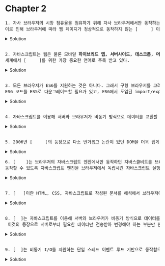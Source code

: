 # Chapter 2

<pre>1. 자사 브라우저의 시장 점유율을 점유하기 위해 자사 브라우저에서만 동작하는 기능을 경쟁적으로 추가하기 시작했는데,<br>이로 인해 브라우저에 따라 웹 페이지가 정상적으로 동작하지 않는 [     ] 이슈가 발생하였다. 
</pre>

   <details>
      <summary>Solution</summary>
        <strong>크로스 브라우징</strong>: 웹 표준 기술을 채용하여 다른 기종/플랫폼에 따라 구현되는 기술을 비슷하게 만듬과 동시에 어느 한쪽에 최적화되어 치우치지 않도록 공통요소를 사용하여 웹페이지를 제작하는 기법
        
   </details>

<br>

<pre>2. 자바스크립트는 웹은 물론 모바일 <strong>하이브리드 앱, 서버사이드, 데스크톱, 머신러닝, 로보틱스</strong> 프로그래밍 언어로서 <br>세계에서 [     ]를 위한 가장 중요한 언어로 주목 받고 있다. 
</pre>

   <details>
      <summary>Solution</summary>
        <strong>크로스 플랫폼</strong>: 둘 이상의 플랫폼에서 실행 가능한 소프트웨어라는 것을 뜻하는 용어
        
   </details>

<br>

<pre>3. 모든 브라우저가 ES6를 지원하는 것은 아니다. 그래서 구형 브라우저를 고려해야하는 상황이라면 [      ]과 같은 트랜스파일러를 사용하여 <br>ES6 코드를 ES5로 다운그레이드할 필요가 있고, ES6에서 도입된 import/export 또한 지원하지 않는 경우가 있기때문에 [       ]과 같은 모듈 번들러를 사용해야 한다. 
</pre>

   <details>
      <summary>Solution</summary>
        <strong>Babel</strong>: 자바스크립트 컴파일러입니다. % 참고블로그 - https://devowen.com/293<br>
        <strong>Webpack</strong>: 웹에서 사용되는 모든 자원(assets)을 번들링 해주는 도구. % 참고 블로그 - https://codermun-log.tistory.com/m/436
   </details>

<br>
<pre>4. 자바스크립트를 이용해 서버와 브라우저가 비동기 방식으로 데이터를 교환할 수 있는 통신 기능은? [     ]
</pre>
   <details>
      <summary>Solution</summary>
        <strong>Ajax</strong>: AJAX란 비동기 자바스크립트와 XML (Asynchronous JavaScript And XML)을 말합니다. <br>링크 - https://namu.wiki/w/AJAX <br>
   </details> 
<br>

<pre>5. 2006년 [     ]의 등장으로 다소 번거롭고 논란이 있던 DOM을 더욱 쉽게 제어할 수 있게 되었고 크로스 브라우징 이슈가 어느정도 해결 되었다.
</pre>
   <details>
      <summary>Solution</summary>
        <strong>jQuery</strong>: jQuery(제이쿼리)는 HTML의 클라이언트 사이드 조작을 단순화 하도록 설계된 크로스 플랫폼의 자바스크립트 라이브러리다. 존 레식이 2006년 뉴욕 시 바캠프(Barcamp NYC)에서 공식적으로 소개하였다. <br>링크 - https://ko.wikipedia.org/wiki/JQuery<br>
   </details> 
<pre>6. [    ]는 브라우저의 자바스크립트 엔진에서만 동작하던 자바스클비트를 브라우저 이외의 환경에서도 <br>동작할 수 있도록 자바스크립트 엔진을 브라우저에서 독립시킨 자바스크립트 실행 환경이다.
</pre>
   <details>
      <summary>Solution</summary>
        <strong>Node.js</strong>: V8으로 빌드된 이벤트 기반 자바스크립트 런타임이다. 웹 서버와 같이 확장성 있는 네트워크 프로그램 제작을 위해 고안되었다. <br>
   </details>

   <br>

   <pre>7. [   ]이란 HTML, CSS, 자바스크립트로 작성된 문서를 해석해서 브라우저에게 전달하는 과정(SSR; Server Side Rendering)을 가리키기도 합니다.
</pre>

<details>
   <summary>Solution</summary>
      <strong>렌더링</strong>
</details>

<br>

<pre>8. [  ]는 자바스크립트를 이용해 서버와 브라우저가 비동기 방식으로 데이터를 교환할 수 있는 통신 기능으로 XMLHttpRequest라는 이름으로 등장했으며,<br> 이것의 등장으로 서버로부터 필요한 데이터만 전송받아 변경해야 하는 부분만 한정적으로 렌더링 하는 방식이 가능해졌습니다.
</pre>

<details>
   <summary>Solution</summary>
      <strong>Ajax(Asynchronous Javascript and XML)</strong>
</details>

<br>

<pre>9. [  ]는 비동기 I/O를 지원하는 단일 스레드 이벤트 루프 기반으로 동작함으로써 요청 처리 성능이 좋습니다. 따라서 데이터를 실시간으로 처리하기 위해 I/O가 빈번하게 발생하는 SPA(Single Page Aplication)에 적합니다.
</pre>

<details>
   <summary>Solution</summary>
      <strong>Node.js</strong>
</details>

<br>
